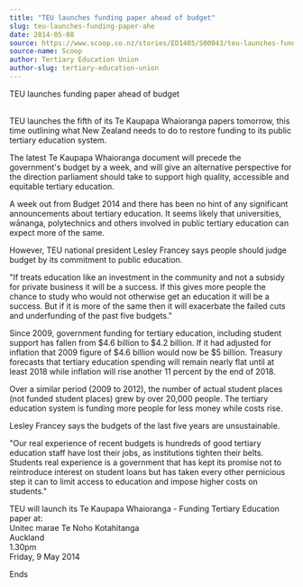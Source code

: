```yaml
---
title: "TEU launches funding paper ahead of budget"
slug: teu-launches-funding-paper-ahe
date: 2014-05-08
source: https://www.scoop.co.nz/stories/ED1405/S00043/teu-launches-funding-paper-ahe
source-name: Scoop
author: Tertiary Education Union
author-slug: tertiary-education-union
---
```


<p>TEU launches funding paper ahead of budget</p>

<p><br>TEU
launches the fifth of its Te Kaupapa Whaioranga papers
tomorrow, this time outlining what New Zealand needs to do
to restore funding to its public tertiary education
system.</p>

<p>The latest Te Kaupapa Whaioranga document will
precede the government's budget by a week, and will give an
alternative perspective for the direction parliament should
take to support high quality, accessible and equitable
tertiary education.</p>

<p>A week out from Budget 2014 and there
has been no hint of any significant announcements about
tertiary education. It seems likely that universities,
wānanga, polytechnics and others involved in public
tertiary education can expect more of the same.</p>

<p>However,
TEU national president Lesley Francey says people should
judge budget by its commitment to public education.</p>

<p>"If
treats education like an investment in the community and not
a subsidy for private business it will be a success. If this
gives more people the chance to study who would not
otherwise get an education it will be a success. But if it
is more of the same then it will exacerbate the failed cuts
and underfunding of the past five budgets."</p>

<p>Since 2009,
government funding for tertiary education, including student
support has fallen from $4.6 billion to $4.2 billion. If it
had adjusted for inflation that 2009 figure of $4.6 billion
would now be $5 billion. Treasury forecasts that tertiary
education spending will remain nearly flat until at least
2018 while inflation will rise another 11 percent by the end
of 2018.<p>

<p>Over a similar period (2009 to 2012), the number
of actual student places (not funded student places) grew by
over 20,000 people. The tertiary education system is funding
more people for less money while costs rise.</p>

<p>Lesley
Francey says the budgets of the last five years are
unsustainable.</p>

<p>"Our real experience of recent budgets is
hundreds of good tertiary education staff have lost their
jobs, as institutions tighten their belts. Students real
experience is a government that has kept its promise not to
reintroduce interest on student loans but has taken every
other pernicious step it can to limit access to education
and impose higher costs on students."</p>

<p>TEU will launch its
Te Kaupapa Whaioranga - Funding Tertiary Education paper
at:<br>Unitec marae Te Noho
Kotahitanga<br>Auckland<br>1.30pm<br>Friday, 9 May
2014</p>

<p>Ends<p>

<p></p>